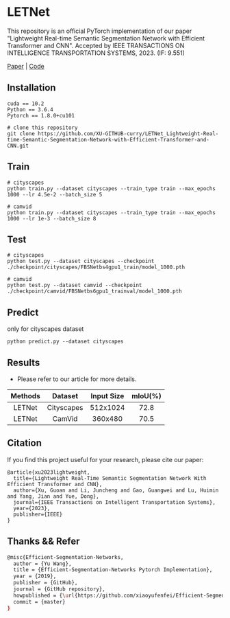 # LETNet
This repository is an official PyTorch implementation of our paper "Lightweight Real-time Semantic Segmentation
Network with Efficient Transformer and CNN". Accepted by IEEE TRANSACTIONS ON INTELLIGENCE TRANSPORTATION SYSTEMS, 2023. (IF: 9.551)

[Paper](https://arxiv.org/abs/2302.10484) | [Code](https://github.com/XU-GITHUB-curry/LETNet_Lightweight-Real-time-Semantic-Segmentation-Network-with-Efficient-Transformer-and-CNN)

## Installation

```
cuda == 10.2
Python == 3.6.4
Pytorch == 1.8.0+cu101

# clone this repository
git clone https://github.com/XU-GITHUB-curry/LETNet_Lightweight-Real-time-Semantic-Segmentation-Network-with-Efficient-Transformer-and-CNN.git

```

## Train

```
# cityscapes
python train.py --dataset cityscapes --train_type train --max_epochs 1000 --lr 4.5e-2 --batch_size 5

# camvid
python train.py --dataset cityscapes --train_type train --max_epochs 1000 --lr 1e-3 --batch_size 8
```



## Test

```
# cityscapes
python test.py --dataset cityscapes --checkpoint ./checkpoint/cityscapes/FBSNetbs4gpu1_train/model_1000.pth

# camvid
python test.py --dataset camvid --checkpoint ./checkpoint/camvid/FBSNetbs6gpu1_trainval/model_1000.pth
```

## Predict
only for cityscapes dataset
```
python predict.py --dataset cityscapes 
```

## Results

- Please refer to our article for more details.

| Methods |  Dataset   | Input Size | mIoU(%) |
| :-----: | :--------: | :--------: | :-----: |
| LETNet  | Cityscapes |  512x1024  |  72.8   |
| LETNet  |   CamVid   |  360x480   |  70.5   |



## Citation

If you find this project useful for your research, please cite our paper:

```
@article{xu2023lightweight,
  title={Lightweight Real-Time Semantic Segmentation Network With Efficient Transformer and CNN},
  author={Xu, Guoan and Li, Juncheng and Gao, Guangwei and Lu, Huimin and Yang, Jian and Yue, Dong},
  journal={IEEE Transactions on Intelligent Transportation Systems},
  year={2023},
  publisher={IEEE}
}
```
## Thanks && Refer

```bash
@misc{Efficient-Segmentation-Networks,
  author = {Yu Wang},
  title = {Efficient-Segmentation-Networks Pytorch Implementation},
  year = {2019},
  publisher = {GitHub},
  journal = {GitHub repository},
  howpublished = {\url{https://github.com/xiaoyufenfei/Efficient-Segmentation-Networks}},
  commit = {master}
}
```
